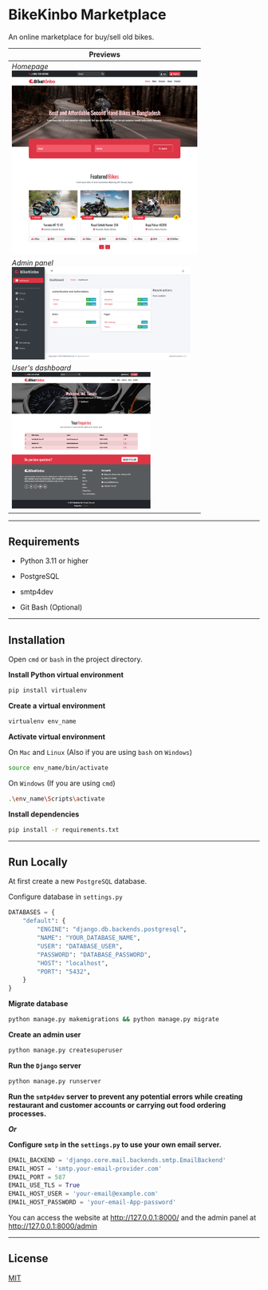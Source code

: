 # BikeKinbo Marketplace

An online marketplace for buy/sell old bikes.

| Previews                                                                                     |
| -------------------------------------------------------------------------------------------- |
| *Homepage*<br/><img src="previews/1.png" title="" alt="" width="372">                        |
| *Admin panel*<br/><img title="" src="previews/2.png" alt="" width="358" data-align="inline"> |
| *User's dashboard*<br/><img src="previews/3.png" title="" alt="" width="278">                |

---

## Requirements

- Python 3.11 or higher

- PostgreSQL

- smtp4dev

- Git Bash (Optional)

---

## Installation

Open `cmd` or `bash` in the project directory.

**Install Python virtual environment**

```bash
pip install virtualenv
```

**Create a virtual environment**

```bash
virtualenv env_name
```

**Activate virtual environment**

On `Mac` and `Linux` (Also if you are using `bash` on `Windows`)

```bash
source env_name/bin/activate
```

On `Windows` (If you are using `cmd`)

```bash
.\env_name\Scripts\activate
```

**Install dependencies**

```bash
pip install -r requirements.txt
```

---

## Run Locally

At first create a new `PostgreSQL` database.

Configure database in `settings.py`

```python
DATABASES = {
    "default": {
        "ENGINE": "django.db.backends.postgresql",
        "NAME": "YOUR_DATABASE_NAME",
        "USER": "DATABASE_USER",
        "PASSWORD": "DATABASE_PASSWORD",
        "HOST": "localhost",
        "PORT": "5432",
    }
}
```

**Migrate database**

```bash
python manage.py makemigrations && python manage.py migrate
```

**Create an admin user**

```bash
python manage.py createsuperuser
```

**Run the `Django` server**

```bash
python manage.py runserver
```

**Run the `smtp4dev` server to prevent any potential errors while creating restaurant and customer accounts or carrying out food ordering processes.**

***Or***

**Configure `smtp` in the `settings.py` to use your own email server.**

```python
EMAIL_BACKEND = 'django.core.mail.backends.smtp.EmailBackend'
EMAIL_HOST = 'smtp.your-email-provider.com'
EMAIL_PORT = 587
EMAIL_USE_TLS = True
EMAIL_HOST_USER = 'your-email@example.com'
EMAIL_HOST_PASSWORD = 'your-email-App-password'
```

You can access the website at http://127.0.0.1:8000/ and the admin panel at http://127.0.0.1:8000/admin

---

## License

[MIT](https://choosealicense.com/licenses/mit/)

